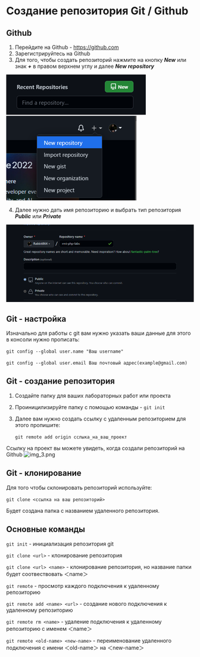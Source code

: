 # Создание репозитория Git / Github

## Github

1) Перейдите на Github - https://github.com
2) Зарегистрируйтесь на Github
3) Для того, чтобы создать репозиторий нажмите на кнопку ***New*** или знак ***+*** в правом верхнем углу и далее ***New repository***

![img_1.png](../images/new-repo_1.png)
![img.png](../images/new-repo.png)

4) Далее нужно дать имя репозиторию и выбрать тип репозитория ***Public*** или ***Private*** 

![img_2.png](../images/name-repo.png)


## Git - настройка 

Изначально для работы с git вам нужно указать ваши данные для этого в консоли нужно прописать:

```git config --global user.name "Ваш username"```

```git config --global user.email Ваш почтовый адрес(example@gmail.com)```

## Git - создание репозитория

1) Создайте папку для ваших лабораторных работ или проекта
2) Проиницилизируйте папку с помощью команды - ```git init```
3) Далее вам нужно создать ссылку с удаленным репозиторием для этого пропишите:

   ```git remote add origin сслыка_на_ваш_проект```

Ссылку на проект вы можете увидеть, когда создали репозиторий на Github
![img_3.png](../images/url-repo.png)

## Git - клонирование

Для того чтобы склонировать репозиторий используйте:

```git clone <ссылка на ваш репозиторий>``` 

Будет создана папка с названием удаленного репозитория.

## Основные команды 

```git init``` - инициализация репозитория git

```git clone <url>``` - клонирование репозитория

```git clone <url> <name>``` - клонирование репозитория, но название папки будет соотвествовать ＜name＞

```git remote``` - просмотр каждого подключения к удаленному репозиторию

```git remote add <name> <url>``` - создание нового подключения к удаленному репозиторию

```git remote rm <name>``` - удаление подключения к удаленному репозиторию с именем ＜name＞

```git remote <old-name> <new-name>``` - переименование удаленного подключения  с имени ＜old-name＞ на ＜new-name＞